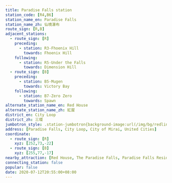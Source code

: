 ```yaml
---
title: Paradise Falls station
station_code: [R4,B6]
station_name_en: Paradise Falls
station_name_zh: 仙境瀑布
route_sign: [R,B]
adjacent_stations:
  - route_sign: [R]
    preceding:
      - station: R3-Fhoenix Hill
        towards: Fhoenix Hill
    following:
      - station: R5-Under the Falls
        towards: Dimension Hill
  - route_sign: [B]
    preceding:
      - station: B5-Mugen
        towards: Victory Bay
    following:
      - station: B7-Zero Zero
        towards: Spawn
alternate_station_name_en: Red House
alternate_station_name_zh: 紅屋
district_en: City Loop
district_zh: 三環
jumbotron_style: .station-jumbotron{background-image:url(/img/bg/redline.png),url(/img/bg/blueline.png);background-repeat:no-repeat;background-size:100% 10px;background-position:0 115px,0 145px}
address: [Paradise Falls, City Loop, City of Mirai, United Cities]
coordinate:
  - route_sign: [R]
    xyz: [252,73,-22]
  - route_sign: [B]
    xyz: [255,77,-17]
nearby_attraction: [Red House, The Paradise Falls, Paradise Falls Residences, Up House, Central Market, Uptown Stable]
connecting_station: false
popular: false
date: 2020-07-12T20:55:00+08:00
---
```


